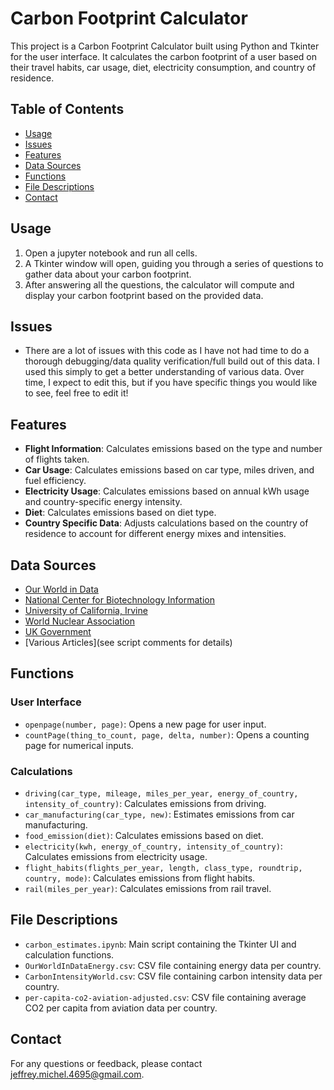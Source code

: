 # Carbon Footprint Calculator

This project is a Carbon Footprint Calculator built using Python and Tkinter for the user interface. It calculates the carbon footprint of a user based on their travel habits, car usage, diet, electricity consumption, and country of residence.

## Table of Contents

- [Usage](#usage)
- [Issues](#issues)
- [Features](#features)
- [Data Sources](#data-sources)
- [Functions](#functions)
- [File Descriptions](#file-descriptions)
- [Contact](#contact)

## Usage

1.  Open a jupyter notebook and run all cells.
2.  A Tkinter window will open, guiding you through a series of questions to gather data about your carbon footprint.
3.  After answering all the questions, the calculator will compute and display your carbon footprint based on the provided data.

## Issues
- There are a lot of issues with this code as I have not had time to do a thorough debugging/data quality verification/full build out of this data. I used this simply to get a better understanding of various data. Over time, I expect to edit this, but if you have specific things you would like to see, feel free to edit it! 

## Features

- **Flight Information**: Calculates emissions based on the type and number of flights taken.
- **Car Usage**: Calculates emissions based on car type, miles driven, and fuel efficiency.
- **Electricity Usage**: Calculates emissions based on annual kWh usage and country-specific energy intensity.
- **Diet**: Calculates emissions based on diet type.
- **Country Specific Data**: Adjusts calculations based on the country of residence to account for different energy mixes and intensities.

## Data Sources

- [Our World in Data](https://ourworldindata.org/)
- [National Center for Biotechnology Information](https://www.ncbi.nlm.nih.gov/pmc/articles/PMC4372775/)
- [University of California, Irvine](https://www.physics.uci.edu/~silverma/actions/greenhousereduction.html)
- [World Nuclear Association](https://www.world-nuclear.org/)
- [UK Government](https://www.gov.uk/government/publications/greenhouse-gas-reporting-conversion-factors-2022)
- [Various Articles](see script comments for details)

## Functions

### User Interface

- `openpage(number, page)`: Opens a new page for user input.
- `countPage(thing_to_count, page, delta, number)`: Opens a counting page for numerical inputs.

### Calculations

- `driving(car_type, mileage, miles_per_year, energy_of_country, intensity_of_country)`: Calculates emissions from driving.
- `car_manufacturing(car_type, new)`: Estimates emissions from car manufacturing.
- `food_emission(diet)`: Calculates emissions based on diet.
- `electricity(kwh, energy_of_country, intensity_of_country)`: Calculates emissions from electricity usage.
- `flight_habits(flights_per_year, length, class_type, roundtrip, country, mode)`: Calculates emissions from flight habits.
- `rail(miles_per_year)`: Calculates emissions from rail travel.

## File Descriptions

- `carbon_estimates.ipynb`: Main script containing the Tkinter UI and calculation functions.
- `OurWorldInDataEnergy.csv`: CSV file containing energy data per country.
- `CarbonIntensityWorld.csv`: CSV file containing carbon intensity data per country.
- `per-capita-co2-aviation-adjusted.csv`: CSV file containing average CO2 per capita from aviation data per country.

## Contact

For any questions or feedback, please contact jeffrey.michel.4695@gmail.com.
